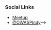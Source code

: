 <!--### Chapter Information
* Chapter Region

### Social Links
* [Meetup](#)
* [Social Link](#)-->
### Social Links
* [Meetup](https://www.meetup.com/indyowasp/)
* [@OWASPIndy](https://twitter.com/OWASPIndy)-->
